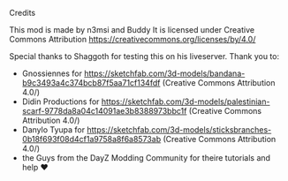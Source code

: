Credits

This mod is made by n3msi and Buddy
It is licensed under Creative Commons Attribution https://creativecommons.org/licenses/by/4.0/

Special thanks to Shaggoth for testing this on his liveserver.
Thank you to:
- Gnossiennes for https://sketchfab.com/3d-models/bandana-b9c3493a4c374bcb87f5aa71cf134fdf  (Creative Commons Attribution 4.0/)
- Didin Productions for https://sketchfab.com/3d-models/palestinian-scarf-9778da8a04c14091ae3b8388973bbc1f (Creative Commons Attribution 4.0/)
- Danylo Tyupa for https://sketchfab.com/3d-models/sticksbranches-0b18f693f08d4cf1a9758a8f6a8573ab (Creative Commons Attribution 4.0/)
- the Guys from the DayZ Modding Community for theire tutorials and help ♥
